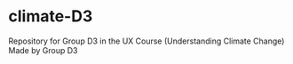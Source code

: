 # climate-D3
Repository for Group D3 in the UX Course (Understanding Climate Change)
Made by Group D3